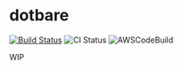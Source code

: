 # dotbare

[![Build Status](https://img.shields.io/travis/com/kazhala/dotbare/master?label=Travis&logo=Travis)](https://travis-ci.com/kazhala/dotbare)
![CI Status](https://github.com/kazhala/dotbare/workflows/CI/badge.svg)
![AWSCodeBuild](https://codebuild.ap-southeast-2.amazonaws.com/badges?uuid=eyJlbmNyeXB0ZWREYXRhIjoiYWVnOEdGbWxuMmpJdVF2S3RTOFdUeGhEZDZvVkZ1cnBtZGJjd0RuOFdxUWxGeG1zR2YycFcydFJZT25VV3NkZnNsRWJ4ZVNsZ0VxZnpOY3RFUGdMV0RNPSIsIml2UGFyYW1ldGVyU3BlYyI6IlNDNjNHTlkyS2ZmbE5lZGIiLCJtYXRlcmlhbFNldFNlcmlhbCI6MX0%3D&branch=master)

WIP
